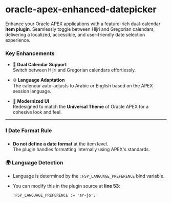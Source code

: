# oracle-apex-enhanced-datepicker

Enhance your Oracle APEX applications with a feature-rich dual-calendar **item plugin**. Seamlessly toggle between Hijri and Gregorian calendars, delivering a localized, accessible, and user-friendly date selection experience.

### Key Enhancements

- 🔁 **Dual Calendar Support**  
  Switch between Hijri and Gregorian calendars effortlessly.

- 🌐 **Language Adaptation**  
  The calendar auto-adjusts to Arabic or English based on the APEX session language.

- 🎨 **Modernized UI**  
  Redesigned to match the **Universal Theme** of Oracle APEX for a cohesive look and feel.

---
### ❗ Date Format Rule
- **Do not define a date format** at the item level.  
  The plugin handles formatting internally using APEX's standards.

### 🌍 Language Detection
- Language is determined by the `:FSP_LANGUAGE_PREFERENCE` bind variable.
- You can modify this in the plugin source at **line 53**:
  
  ```plsql
  :FSP_LANGUAGE_PREFERENCE := 'ar-jo';
